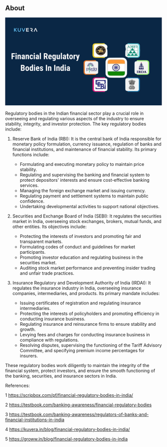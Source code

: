 ## About

![image](1.png)

Regulatory bodies in the Indian financial sector play a crucial role in overseeing and regulating various aspects of the industry to ensure stability, integrity, and investor protection. The key regulatory bodies include:

1. Reserve Bank of India (RBI): It is the central bank of India responsible for monetary policy formulation, currency issuance, regulation of banks and financial institutions, and maintenance of financial stability. Its primary functions include:

   - Formulating and executing monetary policy to maintain price stability.
   - Regulating and supervising the banking and financial system to protect depositors' interests and ensure cost-effective banking services.
   - Managing the foreign exchange market and issuing currency.
   - Regulating payment and settlement systems to maintain public confidence.
   - Undertaking developmental activities to support national objectives.

2. Securities and Exchange Board of India (SEBI): It regulates the securities market in India, overseeing stock exchanges, brokers, mutual funds, and other entities. Its objectives include:

   - Protecting the interests of investors and promoting fair and transparent markets.
   - Formulating codes of conduct and guidelines for market participants.
   - Promoting investor education and regulating business in the securities market.
   - Auditing stock market performance and preventing insider trading and unfair trade practices.

3. Insurance Regulatory and Development Authority of India (IRDAI): It regulates the insurance industry in India, overseeing insurance companies, intermediaries, and products. Its primary mandate includes:

   - Issuing certificates of registration and regulating insurance intermediaries.
   - Protecting the interests of policyholders and promoting efficiency in conducting insurance business.
   - Regulating insurance and reinsurance firms to ensure stability and growth.
   - Levying fees and charges for conducting insurance business in compliance with regulations.
   - Resolving disputes, supervising the functioning of the Tariff Advisory Committee, and specifying premium income percentages for insurers.

These regulatory bodies work diligently to maintain the integrity of the financial system, protect investors, and ensure the smooth functioning of the banking, securities, and insurance sectors in India.

References:

1 https://scripbox.com/pf/financial-regulatory-bodies-in-india/

2 https://testbook.com/banking-awareness/financial-regulatory-bodies

3 https://testbook.com/banking-awareness/regulators-of-banks-and-financial-institutions-in-india

4 https://kuvera.in/blog/financial-regulatory-bodies-in-india/

5 https://groww.in/blog/financial-regulatory-bodies-in-india
